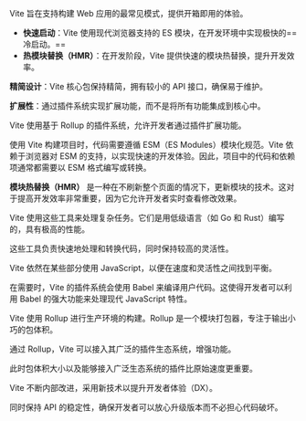 Vite 旨在支持构建 Web 应用的最常见模式，提供开箱即用的体验。

- **快速启动**：Vite 使用现代浏览器支持的 ES 模块，在开发环境中实现极快的==冷启动。==
- **热模块替换（HMR）**：在开发阶段，Vite 提供快速的模块热替换，提升开发效率。



**精简设计**：Vite 核心包保持精简，拥有较小的 API 接口，确保易于维护。

**扩展性**：通过插件系统实现扩展功能，而不是将所有功能集成到核心中。



Vite 使用基于 Rollup 的插件系统，允许开发者通过插件扩展功能。



使用 Vite 构建项目时，代码需要遵循 ESM（ES Modules）模块化规范。Vite 依赖于浏览器对 ESM 的支持，以实现快速的开发体验。因此，项目中的代码和依赖项通常都需要以 ESM 格式编写或转换。



**模块热替换（HMR）** 是一种在不刷新整个页面的情况下，更新模块的技术。这对于提高开发效率非常重要，因为它允许开发者实时查看修改效果。



Vite 使用这些工具来处理复杂任务。它们是用低级语言（如 Go 和 Rust）编写的，具有极高的性能。

这些工具负责快速地处理和转换代码，同时保持较高的灵活性。

Vite 依然在某些部分使用 JavaScript，以便在速度和灵活性之间找到平衡。



在需要时，Vite 的插件系统会使用 Babel 来编译用户代码。这使得开发者可以利用 Babel 的强大功能来处理现代 JavaScript 特性。



Vite 使用 Rollup 进行生产环境的构建。Rollup 是一个模块打包器，专注于输出小巧的包体积。

通过 Rollup，Vite 可以接入其广泛的插件生态系统，增强功能。

此时包体积大小以及能够接入广泛生态系统的插件比原始速度更重要。



Vite 不断内部改进，采用新技术以提升开发者体验（DX）。

同时保持 API 的稳定性，确保开发者可以放心升级版本而不必担心代码破坏。